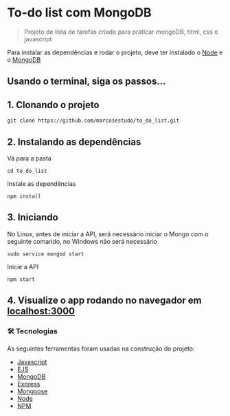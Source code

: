 # To-do list com MongoDB

> Projeto de lista de tarefas criado para praticar mongoDB, html, css e javascript 

Para instalar as dependências e rodar o projeto, deve ter instalado o [Node](https://nodejs.org/en/) e o [MongoDB](https://www.mongodb.com/)

## Usando o terminal, siga os passos...
## 1. Clonando o projeto 

```
git clone https://github.com/marcosestudo/to_do_list.git
```

## 2. Instalando as dependências

Vá para a pasta

```
cd to_do_list
```

Instale as dependências

```
npm install
```

## 3. Iniciando

No Linux, antes de iniciar a API, será necessário iniciar o Mongo com o seguinte comando, no Windows não será necessário

```
sudo service mongod start
```

Inicie a API

```
npm start
```

## 4. Visualize o app rodando no navegador em [localhost:3000](http://localhost:3000/)

### 🛠 Tecnologias

As seguintes ferramentas foram usadas na construção do projeto:

- [Javascript](https://developer.mozilla.org/pt-BR/docs/Web/JavaScript)
- [EJS](https://ejs.co/)
- [MongoDB](https://www.mongodb.com/)
- [Express](https://expressjs.com/pt-br/)
- [Mongoose](https://mongoosejs.com/)
- [Node](https://nodejs.org/en/)
- [NPM](https://www.npmjs.com/)